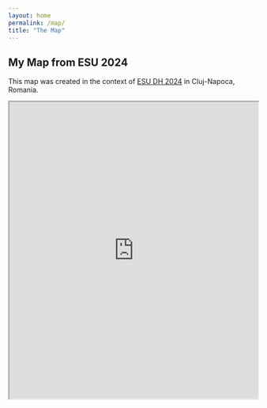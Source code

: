 ```yaml
---
layout: home
permalink: /map/
title: "The Map"
---
```


## My Map from ESU 2024

This map was created in the context of [ESU DH 2024](https://esu-ct.conference.ubbcluj.ro/) in Cluj-Napoca, Romania. 

<iframe src="https://dishbydish.github.io/assets/srilankamap/index.html#9/7.743126748677796, 80.68314994602659" width="100%" height="600"></iframe> 